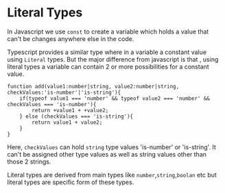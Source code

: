 # Literal Types 

In Javascript we use `const` to create a variable which holds a value that can't be changes anywhere else in the code.<br>

Typescript provides a similar type where in a variable a constant value using `Literal` types. But the major difference from javascript is that , using literal types a variable can contain 2 or more possibilities for a constant value.<br>

```
function add(value1:number|string, value2:number|string, checkValues:'is-number'|'is-string'){
    if(typeof value1 === 'number' && typeof value2 === 'number' && checkValues === 'is-number'){
        return +value1 + +value2;
    } else (checkValues === 'is-string'){
        return value1 + value2;
    }
}
```

Here, `checkValues` can hold `string` type values 'is-number' or 'is-string'. It can't be assigned other type values as well as string values other than those 2 strings.

Literal types are derived from main types like `number`,`string`,`boolan` etc but literal types are specific form of these types.

